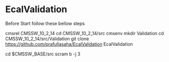# EcalValidation
Before Start follow these bellow steps

cmsrel CMSSW_10_2_14
cd CMSSW_10_2_14/src
cmsenv
mkdir Validation
cd CMSSW_10_2_14/src/Validation
git clone https://github.com/prafullasaha/EcalValidation EcalValidation

cd $CMSSW_BASE/src
scram b -j 3
